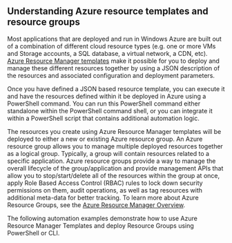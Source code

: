 ## Understanding Azure resource templates and resource groups

Most applications that are deployed and run in Windows Azure are built out of a combination of different cloud resource types (e.g. one or more VMs and Storage accounts, a SQL database, a virtual network, a CDN, etc).  [Azure Resource Manager templates](resource-group-authoring-templates) make it possible for you to deploy and manage these different resources together by using a JSON description of the resources and associated configuration and deployment parameters.

Once you have defined a JSON based resource template, you can execute it and have the resources defined within it be deployed in Azure using a PowerShell command.  You can run this PowerShell command either standalone within the PowerShell command shell, or you can integrate it within a PowerShell script that contains additional automation logic.

The resources you create using Azure Resource Manager templates will be deployed to either a new or existing Azure resource group.  An Azure resource group allows you to manage multiple deployed resources together as a logical group. Typically, a group will contain resources related to a specific application.  Azure resource groups provide a way to manage the overall lifecycle of the group/application and provide management APIs that allow you to stop/start/delete all of the resources within the group at once, apply Role Based Access Control (RBAC) rules to lock down security permissions on them, audit operations, as well as tag resources with additional meta-data for better tracking. To learn more about Azure Resource Groups, see the [Azure Resource Manager Overview](/documentation/articles/resource-group-overview/). 

The following automation examples demonstrate how to use Azure Resource Manager Templates and deploy Resource Groups using PowerShell or CLI.
